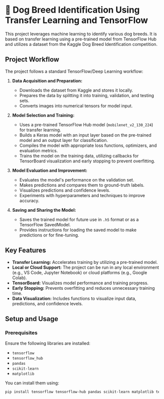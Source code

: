 # 🐶 Dog Breed Identification Using Transfer Learning and TensorFlow

This project leverages machine learning to identify various dog breeds. It is based on transfer learning using a pre-trained model from TensorFlow Hub and utilizes a dataset from the Kaggle Dog Breed Identification competition.

## Project Workflow

The project follows a standard TensorFlow/Deep Learning workflow:

1. **Data Acquisition and Preparation:**
   - Downloads the dataset from Kaggle and stores it locally.
   - Prepares the data by splitting it into training, validation, and testing sets.
   - Converts images into numerical tensors for model input.

2. **Model Selection and Training:**
   - Uses a pre-trained TensorFlow Hub model (`mobilenet_v2_130_224`) for transfer learning.
   - Builds a Keras model with an input layer based on the pre-trained model and an output layer for classification.
   - Compiles the model with appropriate loss functions, optimizers, and evaluation metrics.
   - Trains the model on the training data, utilizing callbacks for TensorBoard visualization and early stopping to prevent overfitting.

3. **Model Evaluation and Improvement:**
   - Evaluates the model's performance on the validation set.
   - Makes predictions and compares them to ground-truth labels.
   - Visualizes predictions and confidence levels.
   - Experiments with hyperparameters and techniques to improve accuracy.

4. **Saving and Sharing the Model:**
   - Saves the trained model for future use in `.h5` format or as a TensorFlow SavedModel.
   - Provides instructions for loading the saved model to make predictions or for fine-tuning.

## Key Features

- **Transfer Learning:** Accelerates training by utilizing a pre-trained model.
- **Local or Cloud Support:** The project can be run in any local environment (e.g., VS Code, Jupyter Notebook) or cloud platforms (e.g., Google Colab).
- **TensorBoard:** Visualizes model performance and training progress.
- **Early Stopping:** Prevents overfitting and reduces unnecessary training time.
- **Data Visualization:** Includes functions to visualize input data, predictions, and confidence levels.

## Setup and Usage

### Prerequisites
Ensure the following libraries are installed:
- `tensorflow`
- `tensorflow_hub`
- `pandas`
- `scikit-learn`
- `matplotlib`

You can install them using:
```bash
pip install tensorflow tensorflow-hub pandas scikit-learn matplotlib tensorboard
